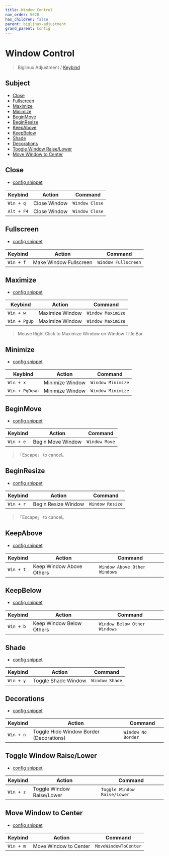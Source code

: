 ```yaml
---
title: Window Control
nav_order: 5020
has_children: false
parent: biglinux-adjustment
grand_parent: Config
---
```



# Window Control

> Biglinux Adjustment / [Keybind](https://samwhelp.github.io/biglinux-adjustment/read/config/biglinux-adjustment/keybind.html)


## Subject

* [Close](#close)
* [Fullscreen](#fullscreen)
* [Maximize](#maximize)
* [Minimize](#minimize)
* [BeginMove](#beginmove)
* [BeginResize](#beginresize)
* [KeepAbove](#keepabove)
* [KeepBelow](#keepbelow)
* [Shade](#shade)
* [Decorations](#decorations)
* [Toggle Window Raise/Lower](#toggle-window-raise-lower)
* [Move Window to Center](#move-window-to-center)


## Close

* [config snippet](https://github.com/samwhelp/biglinux-adjustment/blob/main/prototype/keybind/kdebiglinux/modern/kglobalshortcutsrc#L133)

| Keybind          | Action     | Command         |
| ----------------- | -------- | ---------------- |
| `Win + q`         | Close Window | `Window Close` |
| `Alt + F4`         | Close Window | `Window Close` |


## Fullscreen

* [config snippet](https://github.com/samwhelp/biglinux-adjustment/blob/main/prototype/keybind/kdebiglinux/modern/kglobalshortcutsrc#L134)

| Keybind  | Action       | Command                      |
| --------- | ---------- | ----------------------------- |
| `Win + f` | Make Window Fullscreen | `Window Fullscreen` |


## Maximize

* [config snippet](https://github.com/samwhelp/biglinux-adjustment/blob/main/prototype/keybind/kdebiglinux/modern/kglobalshortcutsrc#L138)

| Keybind  | Action       | Command                      |
| --------- | ---------- | ----------------------------- |
| `Win + w` | Maximize Window | `Window Maximize` |
| `Win + PgUp` | Maximize Window | `Window Maximize` |

> Mouse Right Click to Maximize Window on Window Title Bar


## Minimize

* [config snippet](https://github.com/samwhelp/biglinux-adjustment/blob/main/prototype/keybind/kdebiglinux/modern/kglobalshortcutsrc#L141)

| Keybind  | Action       | Command                      |
| --------- | ---------- | ----------------------------- |
| `Win + x` | Minimize Window | `Window Minimize` |
| `Win + PgDown` | Minimize Window | `Window Minimize` |


## BeginMove

* [config snippet](https://github.com/samwhelp/biglinux-adjustment/blob/main/prototype/keybind/kdebiglinux/modern/kglobalshortcutsrc#L142)

| Keybind  | Action       | Command                      |
| --------- | ---------- | ----------------------------- |
| `Win + e` | Begin Move Window | `Window Move` |

> 「Escape」 to cancel。


## BeginResize

* [config snippet](https://github.com/samwhelp/biglinux-adjustment/blob/main/prototype/keybind/kdebiglinux/modern/kglobalshortcutsrc#L164)

| Keybind  | Action       | Command                      |
| --------- | ---------- | ----------------------------- |
| `Win + r` | Begin Resize Window | `Window Resize` |

> 「Escape」 to cancel。


## KeepAbove

* [config snippet](https://github.com/samwhelp/biglinux-adjustment/blob/main/prototype/keybind/kdebiglinux/modern/kglobalshortcutsrc#L131)

| Keybind  | Action       | Command                      |
| --------- | ---------- | ----------------------------- |
| `Win + t` | Keep Window Above Others | `Window Above Other Windows` |


## KeepBelow

* [config snippet](https://github.com/samwhelp/biglinux-adjustment/blob/main/prototype/keybind/kdebiglinux/modern/kglobalshortcutsrc#L132)

| Keybind  | Action       | Command                      |
| --------- | ---------- | ----------------------------- |
| `Win + b` | Keep Window Below Others | `Window Below Other Windows` |


## Shade

* [config snippet](https://github.com/samwhelp/biglinux-adjustment/blob/main/prototype/keybind/kdebiglinux/modern/kglobalshortcutsrc#L165)

| Keybind  | Action       | Command                      |
| --------- | ---------- | ----------------------------- |
| `Win + y` | Toggle Shade Window | `Window Shade` |


## Decorations

* [config snippet](https://github.com/samwhelp/biglinux-adjustment/blob/main/prototype/keybind/kdebiglinux/modern/kglobalshortcutsrc#L144)

| Keybind  | Action       | Command                      |
| --------- | ---------- | ----------------------------- |
| `Win + n` | Toggle Hide Window Border (Decorations) | `Window No Border` |


## Toggle Window Raise/Lower

* [config snippet](https://github.com/samwhelp/biglinux-adjustment/blob/main/prototype/keybind/kdebiglinux/modern/kglobalshortcutsrc#L118)

| Keybind  | Action       | Command                      |
| --------- | ---------- | ----------------------------- |
| `Win + z` | Toggle Window Raise/Lower | `Toggle Window Raise/Lower` |


## Move Window to Center

* [config snippet](https://github.com/samwhelp/biglinux-adjustment/blob/main/prototype/keybind/kdebiglinux/modern/kglobalshortcutsrc#L67)

| Keybind  | Action       | Command                      |
| --------- | ---------- | ----------------------------- |
| `Win + m` | Move Window to Center | `MoveWindowToCenter` |
